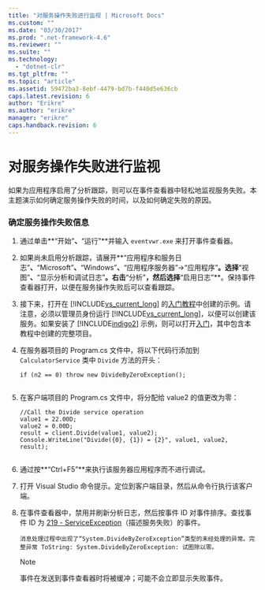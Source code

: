 ```yaml
---
title: "对服务操作失败进行监视 | Microsoft Docs"
ms.custom: ""
ms.date: "03/30/2017"
ms.prod: ".net-framework-4.6"
ms.reviewer: ""
ms.suite: ""
ms.technology: 
  - "dotnet-clr"
ms.tgt_pltfrm: ""
ms.topic: "article"
ms.assetid: 59472ba3-8ebf-4479-bd7b-f440d5e636cb
caps.latest.revision: 6
author: "Erikre"
ms.author: "erikre"
manager: "erikre"
caps.handback.revision: 6
---
```

# 对服务操作失败进行监视
如果为应用程序启用了分析跟踪，则可以在事件查看器中轻松地监视服务失败。本主题演示如何确定服务操作失败的时间，以及如何确定失败的原因。  
  
### 确定服务操作失败信息  
  
1.  通过单击**“开始”**、**“运行”**并输入 `eventvwr.exe` 来打开事件查看器。  
  
2.  如果尚未启用分析跟踪，请展开**“应用程序和服务日志”**、**“Microsoft”**、**“Windows”**、**“应用程序服务器”\-\>“应用程序”**。选择**“视图”**、**“显示分析和调试日志”**。右击**“分析”**，然后选择**“启用日志”**。保持事件查看器打开，以便在服务操作失败后可以查看跟踪。  
  
3.  接下来，打开在 [!INCLUDE[vs_current_long](../../../../../includes/vs-current-long-md.md)] 的[入门教程](../../../../../docs/framework/wcf/getting-started-tutorial.md)中创建的示例。请注意，必须以管理员身份运行 [!INCLUDE[vs_current_long](../../../../../includes/vs-current-long-md.md)]，以便可以创建该服务。如果安装了 [!INCLUDE[indigo2](../../../../../includes/indigo2-md.md)] 示例，则可以打开[入门](../../../../../docs/framework/wcf/samples/getting-started-sample.md)，其中包含本教程中创建的完整项目。  
  
4.  在服务器项目的 Program.cs 文件中，将以下代码行添加到 `CalculatorService` 类中 `Divide` 方法的开头：  
  
    ```  
    if (n2 == 0) throw new DivideByZeroException();  
  
    ```  
  
5.  在客户端项目的 Program.cs 文件中，将分配给 value2 的值更改为零：  
  
    ```  
    //Call the Divide service operation  
    value1 = 22.00D;  
    value2 = 0.00D;  
    result = client.Divide(value1, value2);  
    Console.WriteLine("Divide({0}, {1}) = {2}", value1, value2, result);  
  
    ```  
  
6.  通过按**“Ctrl\+F5”**来执行该服务器应用程序而不进行调试。  
  
7.  打开 Visual Studio 命令提示。定位到客户端目录，然后从命令行执行该客户端。  
  
8.  在事件查看器中，禁用并刷新分析日志，然后按事件 ID 对事件排序。查找事件 ID 为 [219 \- ServiceException](../../../../../docs/framework/wcf/diagnostics/etw/219-serviceexception.md)（描述服务失败）的事件。  
  
    ```Output  
    消息处理过程中出现了“System.DivideByZeroException”类型的未经处理的异常。完整异常 ToString: System.DivideByZeroException: 试图除以零。  
    ```  
  
    > [!NOTE]
    >  事件在发送到事件查看器时将被缓冲；可能不会立即显示失败事件。